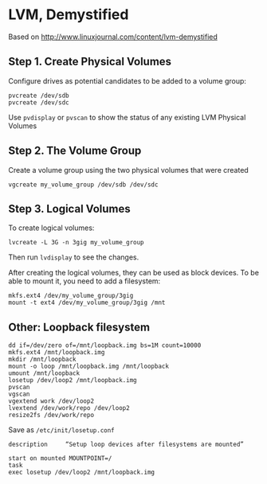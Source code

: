 # LVM, Demystified

Based on http://www.linuxjournal.com/content/lvm-demystified

## Step 1. Create Physical Volumes
Configure drives as potential candidates to be added to a volume group:
```
pvcreate /dev/sdb
pvcreate /dev/sdc
```
Use `pvdisplay` or `pvscan` to show the status of any existing LVM Physical Volumes

## Step 2. The Volume Group
Create a volume group using the two physical volumes that were created
```
vgcreate my_volume_group /dev/sdb /dev/sdc
```

## Step 3. Logical Volumes
To create logical volumes:
```
lvcreate -L 3G -n 3gig my_volume_group
```

Then run `lvdisplay` to see the changes.

After creating the logical volumes, they can be used as block devices. To be able to mount it, you need to add a filesystem:
```
mkfs.ext4 /dev/my_volume_group/3gig
mount -t ext4 /dev/my_volume_group/3gig /mnt
```

## Other: Loopback filesystem
```
dd if=/dev/zero of=/mnt/loopback.img bs=1M count=10000
mkfs.ext4 /mnt/loopback.img
mkdir /mnt/loopback
mount -o loop /mnt/loopback.img /mnt/loopback
umount /mnt/loopback
losetup /dev/loop2 /mnt/loopback.img
pvscan
vgscan
vgextend work /dev/loop2
lvextend /dev/work/repo /dev/loop2
resize2fs /dev/work/repo
```

Save as `/etc/init/losetup.conf`
```
description     “Setup loop devices after filesystems are mounted”

start on mounted MOUNTPOINT=/
task
exec losetup /dev/loop2 /mnt/loopback.img
```
